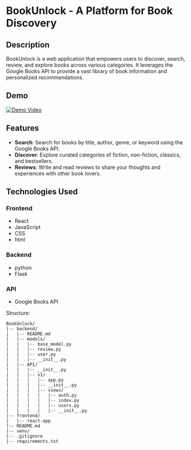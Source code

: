 # BookUnlock - A Platform for Book Discovery

## Description

BookUnlock is a web application that empowers users to discover, search, review, and explore books across various categories. It leverages the Google Books API to provide a vast library of book information and personalized recommendations.

## Demo
[![Demo Video](https://youtu.be/FJNF8n-o5aw?si=mL8KKbsWzFDrKWeF/0.jpg)](https://youtu.be/FJNF8n-o5aw?si=mL8KKbsWzFDrKWeF)

## Features

- **Search**: Search for books by title, author, genre, or keyword using the Google Books API.
- **Discover**: Explore curated categories of fiction, non-fiction, classics, and bestsellers.
- **Reviews**: Write and read reviews to share your thoughts and experiences with other book lovers.

## Technologies Used

### Frontend
- React
- JavaScript
- CSS
- html

### Backend
- python
- Flask

### API
- Google Books API


Structure:
```
BookUnlock/
|-- backend/
|   |-- README.md
|   |-- models/
|   |   |-- base_model.py
|   |   |-- review.py
|   |   |-- user.py
|   |   |-- __init__.py
|   |-- API/
|   |   |-- __init__.py
|   |   |-- v1/
|   |   |   |-- app.py
|   |   |   |-- __init__.py
|   |   |   |-- views/
|   |   |   |   |-- auth.py
|   |   |   |   |-- index.py
|   |   |   |   |-- users.py
|   |   |   |   |-- __init__.py
|-- frontend/
|   |-- react-app
|-- README.md
|-- venv/
|-- .gitignore
|-- requirements.txt
```

